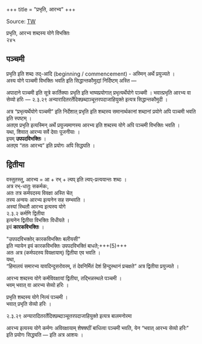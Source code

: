 +++
title = "प्रभृति, आरभ्य"
+++

Source: [TW](https://ashtadhyayi.com/courses/bhaashaapaak3/)

प्रभृति, आरभ्य शब्दस्य योगे विभक्तिः  
२४५

## पञ्चमी
प्रभृति इति शब्दः तद्-आदि (beginning / commencement) - अस्मिन् अर्थे प्रयुज्यते ।  
अस्य योगे पञ्चमी विभक्तिः भवति इति सिद्धान्तकौमुद्यां निर्दिष्टम् अस्ति  —  

अपादाने पञ्चमी इति सूत्रे कार्तिक्याः प्रभृति इति भाष्यप्रयोगात् प्रभृत्यर्थेयोगे पञ्चमी । भवात्प्रभृति आरभ्य वा सेव्यो हरिः — २.३.२९ अन्यारादितरर्तेदिक्छब्दाञ्चूत्तरपदाजाहियुक्ते इत्यत्र सिद्धान्तकौमुदी ।

अत्र “प्रभृत्यर्थेयोगे पञ्चमी” इति निर्देशात् प्रभृति इति शब्दस्य समानार्थकानां शब्दानां प्रयोगे अपि पञ्चमी भवति इति स्पष्टम् ।  
अतएव प्रभृति इत्यस्मिन् अर्थे प्रयुज्यमाणस्य आरभ्य इति शब्दस्य योगे अपि पञ्चमी विभक्तिः भवति ।  
यथा,  शिवात् आरभ्य सर्वे देवाः पूजनीयाः ।  
इयम् **उपपदविभक्तिः** ।  
अतएव “ततः आरभ्य” इति प्रयोगः अपि सिद्ध्यति ।

## द्वितीया
वस्तुतस्तु, आरभ्य = आ + रभ् + ल्यप् इति ल्यप्-प्रत्ययान्तः शब्दः ।  
अत्र रभ्-धातुः सकर्मकः,  
अतः तत्र कर्मपदस्य विवक्षा अस्ति चेत्  
तस्य अन्वयः आरभ्य इत्यनेन सह सम्भवति ।  
अस्यां स्थितौ आरभ्य इत्यस्य योगे  
२.३.२ कर्मणि द्वितीया  
इत्यनेन द्वितीया विभक्तिः विधीयते ।  
इयं **कारकविभक्तिः** ।  

"उपपदविभक्तेर् कारकविभक्तिः बलीयसी"  
इति न्यायेन इयं कारकविभक्तिः उपपदविभक्तिं बाधते;+++(5)+++  
अतः अत्र (कर्मपदस्य विवक्षायाम्) द्वितीया एव भवति ।   
यथा,  
“हिमालयं समारभ्य यावदिन्दुसरोवरम्, तं देवनिर्मितं देशं हिन्दुस्थानं प्रचक्षते” अत्र द्वितीया प्रयुज्यते ।


आरभ्य शब्दस्य योगे कर्मविवक्षायां द्वितीया, तद्भिन्नस्थले पञ्चमी ।  
भवम् भवात् वा आरभ्य सेव्यो हरिः ।

प्रभृति शब्दस्य योगे नित्यं पञ्चमी ।  
भवात् प्रभृति सेव्यो हरिः ।

२.३.२९ अन्यारादितरर्तेदिक्छब्दाञ्चूत्तरपदाजाहियुक्ते इत्यत्र बालमनोरमा

आरभ्य इत्यस्य योगे कर्मणः अविवक्षायाम् शेषषष्ठीं बाधित्वा पञ्चमी भवति, येन “भवात् आरभ्य सेव्यो हरिः” इति प्रयोगः सिद्ध्यति — इति अत्र आशयः ।

